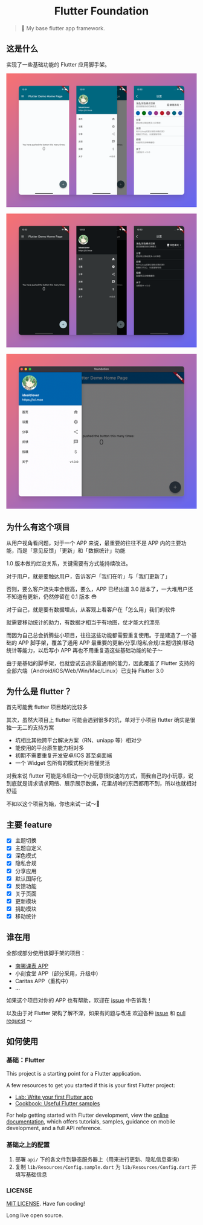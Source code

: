 <h1 align="center">Flutter Foundation</h1>
<h4 align="center">  </h4>

> 🧰 My base flutter app framework.

## 这是什么

实现了一些基础功能的 Flutter 应用脚手架。

![](./img/1.png)

![](./img/2.png)

![](./img/3.png)

## 为什么有这个项目

从用户视角看问题，对于一个 APP 来说，最重要的往往不是 APP 内的主要功能，而是「意见反馈」「更新」和「数据统计」功能

1.0 版本做的烂没关系，关键需要有方式能持续改进。

对于用户，就是要触达用户，告诉客户「我们在听」与「我们更新了」

否则，要么客户流失率会很高，要么，APP 已经出道 3.0 版本了，一大堆用户还不知道有更新，仍然停留在 0.1 版本 😳

对于自己，就是要有数据埋点，从客观上看客户在「怎么用」我们的软件

就需要移动统计的助力，有数据才相当于有地图，仗才能大的漂亮

而因为自己总会折腾些小项目，往往这些功能都需要重复使用。于是建造了一个基础的 APP 脚手架，覆盖了通用 APP 最重要的更新/分享/隐私合规/主题切换/移动统计等能力，以后写小 APP 再也不用重复造这些基础功能的轮子～

由于是基础的脚手架，也就尝试去追求最通用的能力，因此覆盖了 Flutter 支持的全部六端（Android/iOS/Web/Win/Mac/Linux）已支持 Flutter 3.0

## 为什么是 flutter？

首先可能我 flutter 项目起的比较多

其次，虽然大项目上 flutter 可能会遇到很多的坑，单对于小项目 flutter 确实是很独一无二的支持方案

* 坑相比其他跨平台解决方案（RN、uniapp 等）相对少
* 能使用的平台原生能力相对多
* 初期不需要重复开发安卓/iOS 甚至桌面端
* 一个 Widget 包所有的模式相对易懂灵活

对我来说 flutter 可能是冷启动一个小玩意很快速的方式，而我自己的小玩意，说到底就是请求请求网络、展示展示数据，花里胡哨的东西都用不到，所以也就相对舒适

不如以这个项目为始，你也来试一试～🎉

## 主要 feature

- [x] 主题切换
- [x] 主题自定义
- [x] 深色模式
- [x] 隐私合规
- [x] 分享应用
- [x] 默认国际化
- [x] 反馈功能
- [x] 关于页面
- [x] 更新模块
- [x] 捐助模块
- [x] 移动统计

## 谁在用

全部或部分使用该脚手架的项目：

* [南哪课表 APP](https://nju.app)
* 小刻食堂 APP（部分采用，升级中）
* Caritas APP（重构中）
* ...

如果这个项目对你的 APP 也有帮助，欢迎在 [issue](/issues) 中告诉我！

以及由于对 Flutter 架构了解不深，如果有问题与改进 欢迎各种 [issue](/issues) 和 [pull request](/pulls) ～

## 如何使用

### 基础：Flutter

This project is a starting point for a Flutter application.

A few resources to get you started if this is your first Flutter project:

- [Lab: Write your first Flutter app](https://docs.flutter.dev/get-started/codelab)
- [Cookbook: Useful Flutter samples](https://docs.flutter.dev/cookbook)

For help getting started with Flutter development, view the
[online documentation](https://docs.flutter.dev/), which offers tutorials,
samples, guidance on mobile development, and a full API reference.

### 基础之上的配置

1. 部署 ```api/``` 下的各文件到静态服务器上（用来进行更新、隐私信息查询）
2. 复制 ```lib/Resources/Config.sample.dart``` 为 ```lib/Resources/Config.dart``` 并填写基础信息

### LICENSE

[MIT LICENSE](./LICENSE). Have fun coding!

Long live open source.